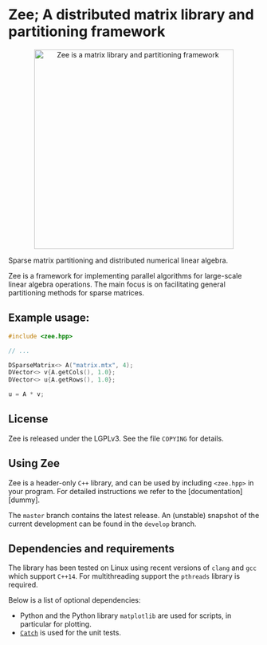 # Zee; A distributed matrix library and partitioning framework

<p align="center">
<img width="400px" alt="Zee is a matrix library and partitioning framework" src="https://raw.githubusercontent.com/jwbuurlage/zee/develop/docs/sphinx/img/zee.png" />
</p>

Sparse matrix partitioning and distributed numerical linear algebra.

Zee is a framework for implementing parallel algorithms for large-scale
linear algebra operations. The main focus is on facilitating general
partitioning methods for sparse matrices.

## Example usage:

```CPP
#include <zee.hpp>

// ...

DSparseMatrix<> A("matrix.mtx", 4);
DVector<> v{A.getCols(), 1.0};
DVector<> u{A.getRows(), 1.0};

u = A * v;

```

## License

Zee is released under the LGPLv3. See the file `COPYING` for details.

## Using Zee

Zee is a header-only `C++` library, and can be used by including `<zee.hpp>`
in your program. For detailed instructions we refer to the [documentation][dummy].

The `master` branch contains the latest release. An (unstable) snapshot of the current development can be found in the `develop` branch.

## Dependencies and requirements

The library has been tested on Linux using recent versions of `clang` and `gcc` which support `C++14`. For multithreading support the `pthreads` library is required.

Below is a list of optional dependencies:

- Python and the Python library `matplotlib` are used for scripts, in particular for plotting.
- [`Catch`][catch] is used for the unit tests.

[catch]: https://github.com/philsquared/Catch
